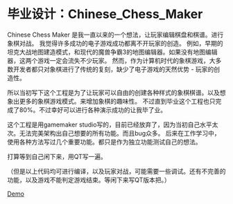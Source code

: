 # 毕业设计：Chinese_Chess_Maker
Chinese Chess Maker 是我一直以来的一个想法，让玩家编辑棋盘和棋谱。进行象棋对战。
我觉得许多成功的电子游戏成功都离不开玩家的创造。
例如，早期的坦克大战地图建造模式，和现代的魔兽争霸3的地图编辑器。如果没有地图编辑器，这两个游戏一定会流失不少玩家。
然而，作为计算机时代的象棋游戏，大多数开发者都只对象棋进行了传统的复刻，缺少了电子游戏的天然优势 - 玩家的创造性。

所以当初写下这个工程是为了让玩家可以自由的创建各种样式的象棋棋谱。以及想象出更多的象棋游戏模式。来增加象棋的趣味性。
不过直到毕业这个工程也只完成了80%。不过幸好可以进行各种演示成功的让我毕了业。

这个工程是用gamemaker studio写的，目前已经放弃了，因为当初自己水平太次。无法完美架构出自己想要的所有功能。而且bug众多。
后来在工作学习中，使用各种方法写过几个重要功能。都只是作为独立功能测试自己的想法。

打算等到自己闲下来，用QT写一遍。

（但是以上代码均可进行编译，以及玩家对战，可能需要一些调试。还有不完善的功能，以及游戏不能判定游戏结束。等闲下来写QT版本把。）

[Demo](./Chinese_Chess_Maker/blob/master/CCM.gmx/background/images/bg_first.png)
